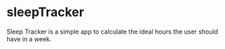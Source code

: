 # sleepTracker
 Sleep Tracker is a simple app to calculate the ideal hours the user should have in a week.
